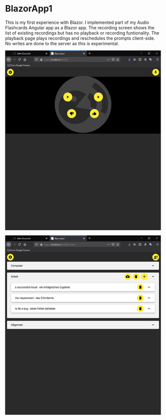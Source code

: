 # BlazorApp1
This is my first experience with Blazor. I implemented part of my Audio Flashcards Angular app as a Blazor app. The recording
screen shows the list of existing recordings but has no playback or recording funtionality. The playback page plays recordings and reschedules
the prompts client-side. No writes are done to the server as this is experimental.

![Image of recording page](https://github.com/vivajohn/BlazorApp1/blob/master/Screenshots/blazor_playback.png)


![Image of recording page](https://github.com/vivajohn/BlazorApp1/blob/master/Screenshots/blazor_record.png)
